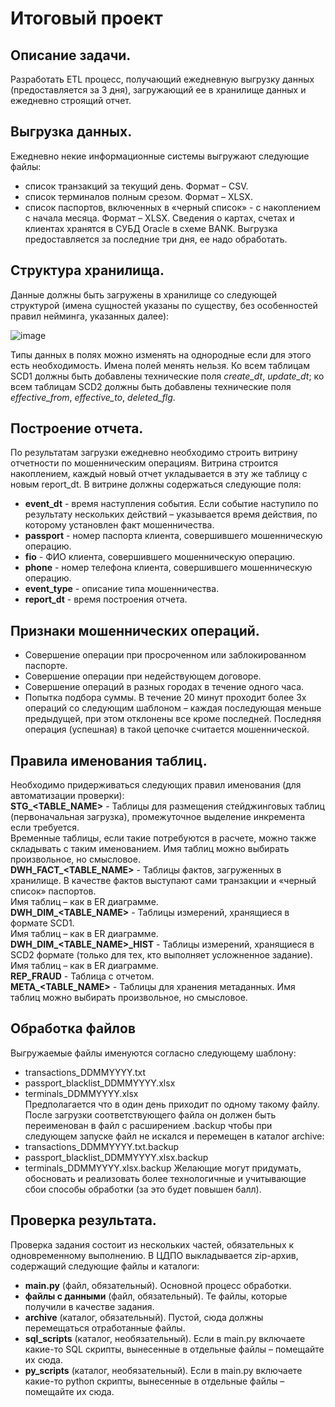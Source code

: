 # Итоговый проект

## Описание задачи.
Разработать ETL процесс, получающий ежедневную выгрузку данных (предоставляется за 3 дня), загружающий ее в хранилище данных и ежедневно строящий отчет.

## Выгрузка данных.
Ежедневно некие информационные системы выгружают следующие файлы:
* список транзакций за текущий день. Формат – CSV.
* список терминалов полным срезом. Формат – XLSX.
* список паспортов, включенных в «черный список» - с накоплением с начала месяца. Формат – XLSX.
Сведения о картах, счетах и клиентах хранятся в СУБД Oracle в схеме BANK. 
Выгрузка предоставляется за последние три дня, ее надо обработать. 

## Структура хранилища.
Данные должны быть загружены в хранилище со следующей структурой (имена сущностей указаны по существу, без особенностей правил нейминга, указанных далее):

![image](https://github.com/SvKhlapova/sql-projet_mipt/assets/113574956/6899c4ea-782c-404c-84a4-42a82fb8c696)

Типы данных в полях можно изменять на однородные если для этого есть необходимость.   Имена полей менять нельзя. Ко всем таблицам SCD1 должны быть 
добавлены технические поля *create_dt*, *update_dt*; ко всем таблицам SCD2 должны быть добавлены технические поля *effective_from*, *effective_to*, *deleted_flg*.

## Построение отчета.
По результатам загрузки ежедневно необходимо строить витрину отчетности по мошенническим операциям. Витрина строится накоплением, каждый новый отчет укладывается в эту же таблицу с новым report_dt. В витрине должны содержаться следующие поля:
* **event_dt** - время наступления события. Если событие наступило по результату нескольких действий – указывается время действия, по которому установлен факт мошенничества.
* **passport** - номер паспорта клиента, совершившего мошенническую операцию.
* **fio** - ФИО клиента, совершившего мошенническую операцию. 
* **phone** - номер телефона клиента, совершившего мошенническую операцию.
* **event_type** - описание типа мошенничества.
* **report_dt** - время построения отчета.

## Признаки мошеннических операций.
* Совершение операции при просроченном или заблокированном паспорте.  
* Совершение операции при недействующем договоре.  
* Совершение операций в разных городах в течение одного часа.  
* Попытка подбора суммы. В течение 20 минут проходит более 3х операций со следующим шаблоном – каждая последующая меньше предыдущей, при этом отклонены все кроме последней. Последняя операция (успешная) в такой цепочке считается мошеннической.


## Правила именования таблиц.
Необходимо придерживаться следующих правил именования (для автоматизации проверки):  
**STG_<TABLE_NAME>** - Таблицы для размещения стейджинговых таблиц (первоначальная загрузка), промежуточное выделение инкремента если требуется.   
Временные таблицы, если такие потребуются в расчете, можно также складывать с таким именованием. Имя таблиц можно выбирать произвольное, но смысловое.  
**DWH_FACT_<TABLE_NAME>** - Таблицы фактов, загруженных в хранилище. В качестве фактов выступают сами транзакции и «черный список» паспортов.   
Имя таблиц – как в ER диаграмме.  
**DWH_DIM_<TABLE_NAME>** - Таблицы измерений, хранящиеся в формате SCD1.   
Имя таблиц – как в ER диаграмме.  
**DWH_DIM_<TABLE_NAME>_HIST** - Таблицы измерений, хранящиеся в SCD2 формате (только для тех, кто выполняет усложненное задание).   
Имя таблиц – как в ER диаграмме.   
**REP_FRAUD** - Таблица с отчетом.  
**META_<TABLE_NAME>** - Таблицы для хранения метаданных. Имя таблиц можно выбирать произвольное, но смысловое.

## Обработка файлов
Выгружаемые файлы именуются согласно следующему шаблону:
* transactions_DDMMYYYY.txt 
* passport_blacklist_DDMMYYYY.xlsx 
* terminals_DDMMYYYY.xlsx  
Предполагается что в один день приходит по одному такому файлу. После загрузки соответствующего файла он должен быть переименован в файл с расширением .backup чтобы при следующем запуске файл не искался и перемещен в каталог archive:
* transactions_DDMMYYYY.txt.backup 
* passport_blacklist_DDMMYYYY.xlsx.backup 
* terminals_DDMMYYYY.xlsx.backup
Желающие могут придумать, обосновать и реализовать более технологичные и учитывающие сбои способы обработки (за это будет повышен балл).

## Проверка результата.
Проверка задания состоит из нескольких частей, обязательных к одновременному выполнению.
В ЦДПО выкладывается zip-архив, содержащий следующие файлы и каталоги:
* **main.py**  (файл, обязательный). Основной процесс обработки.  
* **файлы с данными** (файл, обязательный). Те файлы, которые получили в качестве задания.
* **archive** (каталог, обязательный). Пустой, сюда должны перемещаться отработанные файлы.
* **sql_scripts** (каталог, необязательный). Если  в main.py включаете какие-то SQL скрипты, вынесенные в отдельные файлы – помещайте их сюда.
* **py_scripts** (каталог, необязательный). Если  в main.py включаете какие-то python скрипты, вынесенные в отдельные файлы – помещайте их сюда.

